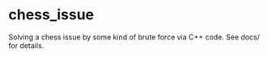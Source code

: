 # chess_issue

Solving a chess issue by some kind of brute force via C++ code.
See docs/ for details.
